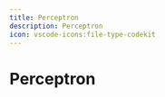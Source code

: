 ```yaml
---
title: Perceptron
description: Perceptron
icon: vscode-icons:file-type-codekit
---
```


# Perceptron
